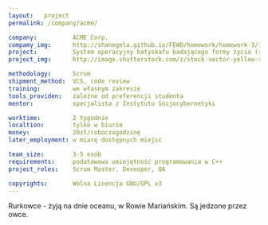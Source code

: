 ```yaml
---
layout:   project
permalink: /company/acme/

company:          ACME Corp.
compamy_img:      http://shanegela.github.io/FEWD/homework/homework-3/images/acme-corp.jpg
project:          System operacyjny batyskafu badającego formy życia (rurururkowce) na dnie Rowu Mariańskiego
project_img:      http://image.shutterstock.com/z/stock-vector-yellow-submarine-98743079.jpg

methodology:      Scrum
shipment_method:  VCS, code review
training:         we własnym zakresie
tools_providen:   zależne od preferencji studenta
mentor:           specjalista z Instytutu Socjocybernetyki

worktime:         2 tygodnie
localtion:        tylko w biurze
money:            20zł/roboczogodzinę
later_employment: w miarę dostępnych miejsc

team_size:        3-5 osób
requirements:     podatawowa umiejętność programowania w C++
project_roles:    Scrum Master, Deveoper, QA

copyrights:       Wolna Licencja GNU/GPL v3 
---
```

Rurkowce - żyją na dnie oceanu, w Rowie Mariańskim. Są jedzone przez owce.
